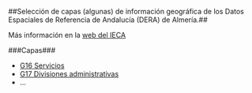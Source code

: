 ##Selección de capas (algunas) de información geográfica de los Datos Espaciales de Referencia de Andalucía (DERA) de Almería.##

Más información en la [web del IECA](http://www.juntadeandalucia.es/institutodeestadisticaycartografia/DERA/index.htm)

###Capas###

- [G16 Servicios](http://www.juntadeandalucia.es/institutodeestadisticaycartografia/DERA/g16)
- [G17 Divisiones administrativas](http://www.juntadeandalucia.es/institutodeestadisticaycartografia/DERA/g17)
- ...
